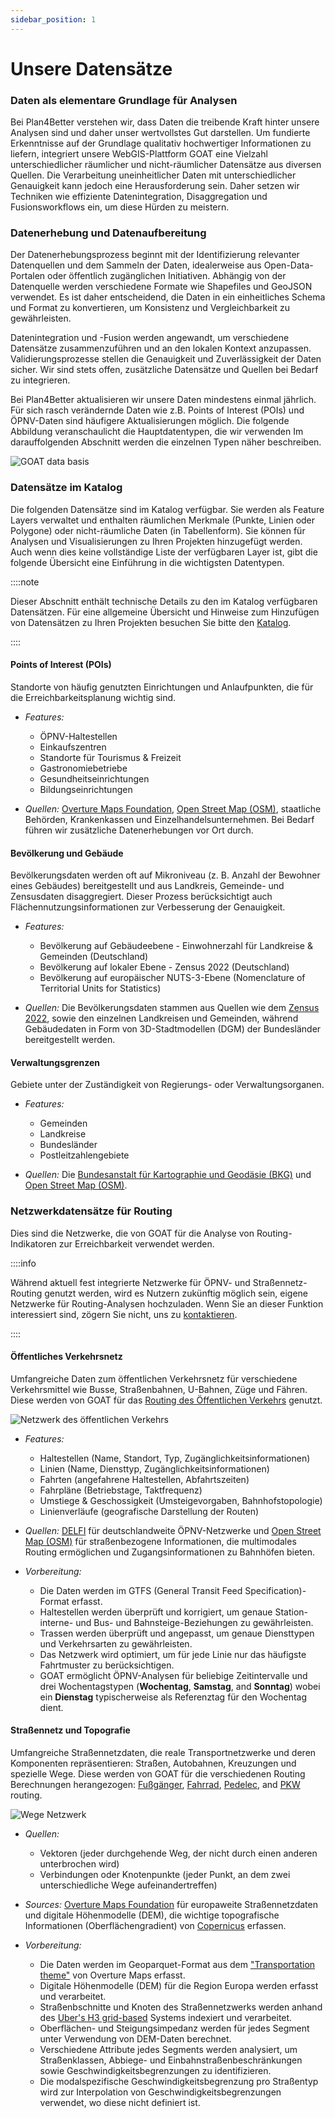 ```yaml
---
sidebar_position: 1
---
```


# Unsere Datensätze


### Daten als elementare Grundlage für Analysen

Bei Plan4Better verstehen wir, dass Daten die treibende Kraft hinter unsere Analysen sind und daher unser wertvollstes Gut darstellen. Um fundierte Erkenntnisse auf der Grundlage qualitativ hochwertiger Informationen zu liefern, integriert unsere WebGIS-Plattform GOAT eine Vielzahl unterschiedlicher räumlicher und nicht-räumlicher Datensätze aus diversen Quellen. Die Verarbeitung uneinheitlicher Daten mit unterschiedlicher Genauigkeit kann jedoch eine Herausforderung sein. Daher setzen wir Techniken wie effiziente Datenintegration, Disaggregation und Fusionsworkflows ein, um diese Hürden zu meistern.

### Datenerhebung und Datenaufbereitung

Der Datenerhebungsprozess beginnt mit der Identifizierung relevanter Datenquellen und dem Sammeln der Daten, idealerweise aus Open-Data-Portalen oder öffentlich zugänglichen Initiativen. Abhängig von der Datenquelle werden verschiedene Formate wie Shapefiles und GeoJSON verwendet. Es ist daher entscheidend, die Daten in ein einheitliches Schema und Format zu konvertieren, um Konsistenz und Vergleichbarkeit zu gewährleisten.

Datenintegration und -Fusion werden angewandt, um verschiedene Datensätze zusammenzuführen und an den lokalen Kontext anzupassen. Validierungsprozesse stellen die Genauigkeit und Zuverlässigkeit der Daten sicher. Wir sind stets offen, zusätzliche Datensätze und Quellen bei Bedarf zu integrieren.

Bei Plan4Better aktualisieren wir unsere Daten mindestens einmal jährlich. Für sich rasch verändernde Daten wie z.B. Points of Interest (POIs) und ÖPNV-Daten sind häufigere Aktualisierungen möglich. Die folgende Abbildung veranschaulicht die Hauptdatentypen, die wir verwenden Im darauffolgenden Abschnitt werden die einzelnen Typen näher beschreiben.

![GOAT data basis](/img/data/data_basis/original_files/data_en_blue.png "GOAT data basis")

### Datensätze im Katalog

Die folgenden Datensätze sind im Katalog verfügbar. Sie werden als Feature Layers verwaltet und enthalten räumlichen Merkmale (Punkte, Linien oder Polygone) oder nicht-räumliche Daten (in Tabellenform). Sie können für Analysen und Visualisierungen zu Ihren Projekten hinzugefügt werden. Auch wenn dies keine vollständige Liste der verfügbaren Layer ist, gibt die folgende Übersicht eine Einführung in die wichtigsten Datentypen.

::::note

Dieser Abschnitt enthält technische Details zu den im Katalog verfügbaren Datensätzen. Für eine allgemeine Übersicht und Hinweise zum Hinzufügen von Datensätzen zu Ihren Projekten besuchen Sie bitte den [Katalog](../workspace/catalog).

::::

#### Points of Interest (POIs)
Standorte von häufig genutzten Einrichtungen und Anlaufpunkten, die für die Erreichbarkeitsplanung wichtig sind.

- *Features:*
    - ÖPNV-Haltestellen
	- Einkaufszentren
	- Standorte für Tourismus & Freizeit
	- Gastronomiebetriebe
	- Gesundheitseinrichtungen
	- Bildungseinrichtungen

- *Quellen:*
    [Overture Maps Foundation](https://overturemaps.org/), [Open Street Map (OSM)](https://wiki.openstreetmap.org/), staatliche Behörden, Krankenkassen und Einzelhandelsunternehmen. Bei Bedarf führen wir zusätzliche Datenerhebungen vor Ort durch.

#### Bevölkerung und Gebäude
Bevölkerungsdaten werden oft auf Mikroniveau (z. B. Anzahl der Bewohner eines Gebäudes) bereitgestellt und aus Landkreis, Gemeinde- und Zensusdaten disaggregiert. Dieser Prozess berücksichtigt auch Flächennutzungsinformationen zur Verbesserung der Genauigkeit.

- *Features:*
    - Bevölkerung auf Gebäudeebene - Einwohnerzahl für Landkreise & Gemeinden (Deutschland)
    - Bevölkerung auf lokaler Ebene - Zensus 2022 (Deutschland)
    - Bevölkerung auf europäischer NUTS-3-Ebene (Nomenclature of Territorial Units for Statistics)

- *Quellen:*
    Die Bevölkerungsdaten stammen aus Quellen wie dem [Zensus 2022](https://ergebnisse.zensus2022.de/datenbank/online/), sowie den einzelnen Landkreisen und Gemeinden, während Gebäudedaten in Form von 3D-Stadtmodellen (DGM) der Bundesländer bereitgestellt werden.


#### Verwaltungsgrenzen
Gebiete unter der Zuständigkeit von Regierungs- oder Verwaltungsorganen.

- *Features:*
    - Gemeinden
    - Landkreise
    - Bundesländer
    - Postleitzahlengebiete

- *Quellen:*
    Die [Bundesanstalt für Kartographie und Geodäsie (BKG)](https://www.bkg.bund.de/) und [Open Street Map (OSM)](https://wiki.openstreetmap.org/).

### Netzwerkdatensätze für Routing

Dies sind die Netzwerke, die von GOAT für die Analyse von Routing-Indikatoren zur Erreichbarkeit verwendet werden.

::::info

Während aktuell fest integrierte Netzwerke für ÖPNV- und Straßennetz-Routing genutzt werden, wird es Nutzern zukünftig möglich sein, eigene Netzwerke für Routing-Analysen hochzuladen. Wenn Sie an dieser Funktion interessiert sind, zögern Sie nicht, uns zu [kontaktieren](https://plan4better.de/en/contact/ "Contact Support").

::::

#### Öffentliches Verkehrsnetz
Umfangreiche Daten zum öffentlichen Verkehrsnetz für verschiedene Verkehrsmittel wie Busse, Straßenbahnen, U-Bahnen, Züge und Fähren. Diese werden von GOAT für das [Routing des Öffentlichen Verkehrs](../routing/public_transport) genutzt.

![Netzwerk des öffentlichen Verkehrs](/img/data/data_basis/pt_network_banner.png "Public Transport Network")

- *Features:*
    - Haltestellen (Name, Standort, Typ, Zugänglichkeitsinformationen)
    - Linien (Name, Diensttyp, Zugänglichkeitsinformationen)
    - Fahrten (angefahrene Haltestellen, Abfahrtszeiten)
    - Fahrpläne (Betriebstage, Taktfrequenz)
    - Umstiege & Geschossigkeit (Umsteigevorgaben, Bahnhofstopologie)
    - Linienverläufe (geografische Darstellung der Routen)

- *Quellen:*
    [DELFI](https://www.delfi.de/) für deutschlandweite ÖPNV-Netzwerke und [Open Street Map (OSM)](https://wiki.openstreetmap.org/) für straßenbezogene Informationen, die multimodales Routing ermöglichen und Zugangsinformationen zu Bahnhöfen bieten.

- *Vorbereitung:*
    - Die Daten werden im GTFS (General Transit Feed Specification)-Format erfasst.
    - Haltestellen werden überprüft und korrigiert, um genaue Station-interne- und Bus- und Bahnsteige-Beziehungen zu gewährleisten.
    - Trassen werden überprüft und angepasst, um genaue Diensttypen und Verkehrsarten zu gewährleisten.
    - Das Netzwerk wird optimiert, um für jede Linie nur das häufigste Fahrtmuster zu berücksichtigen.
    - GOAT ermöglicht ÖPNV-Analysen für beliebige Zeitintervalle und drei Wochentagstypen (**Wochentag**, **Samstag**, and **Sonntag**) wobei ein **Dienstag** typischerweise als Referenztag für den Wochentag dient.

#### Straßennetz und Topografie
Umfangreiche Straßennetzdaten, die reale Transportnetzwerke und deren Komponenten repräsentieren: Straßen, Autobahnen, Kreuzungen und spezielle Wege. Diese werden von GOAT für die verschiedenen Routing Berechnungen herangezogen: [Fußgänger](../routing/walking), [Fahrrad](../routing/bicycle), [Pedelec](../routing/bicycle), and [PKW](../routing/car) routing.

![Wege Netzwerk](/img/data/data_basis/street_network_banner.png "Street Network")

- *Quellen:*
    - Vektoren (jeder durchgehende Weg, der nicht durch einen anderen unterbrochen wird)
    - Verbindungen oder Knotenpunkte (jeder Punkt, an dem zwei unterschiedliche Wege aufeinandertreffen)

- *Sources:*
    [Overture Maps Foundation](https://overturemaps.org/) für europaweite Straßennetzdaten und digitale Höhenmodelle (DEM), die wichtige topografische Informationen (Oberflächengradient) von [Copernicus](https://www.copernicus.eu/en) erfassen.

- *Vorbereitung:*
    - Die Daten werden im Geoparquet-Format aus dem ["Transportation theme"](https://docs.overturemaps.org/guides/transportation/) von Overture Maps erfasst.
    - Digitale Höhenmodelle (DEM) für die Region Europa werden erfasst und verarbeitet.
    - Straßenbschnitte und Knoten des Straßennetzwerks werden anhand des  [Uber's H3 grid-based](../further_reading/glossary#h3-grid) Systems indexiert und verarbeitet.
    - Oberflächen- und Steigungsimpedanz werden für jedes Segment unter Verwendung von DEM-Daten berechnet.
    - Verschiedene Attribute jedes Segments werden analysiert, um Straßenklassen, Abbiege- und Einbahnstraßenbeschränkungen sowie Geschwindigkeitsbegrenzungen zu identifizieren.
    - Die modalspezifische Geschwindigkeitsbegrenzung pro Straßentyp wird zur Interpolation von Geschwindigkeitsbegrenzungen verwendet, wo diese nicht definiert ist.

